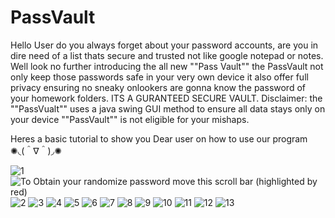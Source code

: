 # PassVault
Hello User do you always forget about your password accounts, are you in dire need of a list thats secure and trusted not like google notepad or notes. Well look no further introducing the all new ""Pass Vault""
the PassVault not only keep those passwords safe in your very own device it also offer full privacy ensuring no sneaky onlookers are gonna know the password of your homework folders. ITS A GURANTEED SECURE VAULT.
Disclaimer: the ""PassVualt"" uses a java swing GUI method to ensure all data stays only on your device ""PassVault"" is not eligible for your mishaps.

Heres a basic tutorial to show you Dear user on how to use our program ✺◟(＾∇＾)◞✺

![1](https://github.com/user-attachments/assets/7716fd4f-5aaa-4297-a560-c4b36378d952)
![To Obtain your randomize password move this scroll bar (highlighted by red)](https://github.com/user-attachments/assets/db726018-3931-4a0b-a518-567df3fc51d3)
![2](https://github.com/user-attachments/assets/36eb2577-d53f-4b79-9f9e-123fbeb76b4c)
![3](https://github.com/user-attachments/assets/989b906f-f5b4-4b14-bcf6-ce2e4e31ab74)
![4](https://github.com/user-attachments/assets/76e347d2-a15b-4cb1-9419-4882fcb62afa)
![5](https://github.com/user-attachments/assets/089d0799-a22a-4c80-a71b-a7fcbc04f8d8)
![6](https://github.com/user-attachments/assets/929de362-7444-4c4e-9b2e-fcbf5e5b8b92)
![7](https://github.com/user-attachments/assets/c1d6c39d-e5c3-4258-9834-8bb1303b8ab3)
![8](https://github.com/user-attachments/assets/f8e5edb8-3cfa-4899-a60f-b75a39ea0d09)
![9](https://github.com/user-attachments/assets/2041727d-9923-4588-813d-62890dabf0e2)
![10](https://github.com/user-attachments/assets/45942cf4-3dd4-4f73-8021-ceac04771d84)
![11](https://github.com/user-attachments/assets/62ea84cb-a598-441c-80aa-03a2e9be0080)
![12](https://github.com/user-attachments/assets/c2cfdac8-e31c-4318-a080-1a3cedc9699f)
![13](https://github.com/user-attachments/assets/3e9f96d6-8f47-4fd5-98e7-c99b66c3a064)
